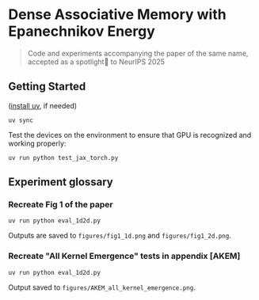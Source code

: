 # Dense Associative Memory with Epanechnikov Energy
> Code and experiments accompanying the paper of the same name, accepted as a spotlight🥇 to NeurIPS 2025

## Getting Started

([install uv](https://docs.astral.sh/uv/getting-started/installation/), if needed)

```
uv sync
```

Test the devices on the environment to ensure that GPU is recognized and working properly:

```
uv run python test_jax_torch.py 
```

## Experiment glossary

### Recreate Fig 1 of the paper

```
uv run python eval_1d2d.py
```

Outputs are saved to `figures/fig1_1d.png` and `figures/fig1_2d.png`.

### Recreate "All Kernel Emergence" tests in appendix [AKEM]

```
uv run python eval_1d2d.py
```

Output saved to `figures/AKEM_all_kernel_emergence.png`.


